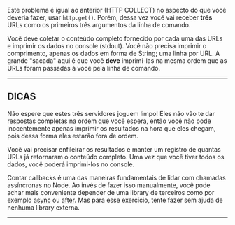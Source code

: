 Este problema é igual ao anterior (HTTP COLLECT) no aspecto do que você deveria fazer, usar `http.get()`. Porém, dessa vez você vai receber **três** URLs como os primeiros três argumentos da linha de comando.

Você deve coletar o conteúdo completo fornecido por cada uma das URLs e imprimir os dados no console (stdout). Você não precisa imprimir o comprimento, apenas os dados em forma de String; uma linha por URL. A grande "sacada" aqui é que você **deve** imprimi-las na mesma ordem que as URLs foram passadas à você pela linha de comando.

----------------------------------------------------------------------
## DICAS

Não espere que estes três servidores joguem limpo! Eles não vão te dar respostas completas na ordem que você espera, então você não pode inocentemente apenas imprimir os resultados na hora que eles chegam, pois dessa forma eles estarão fora de ordem.

Você vai precisar enfileirar os resultados e manter um registro de quantas URLs já retornaram o conteúdo completo. Uma vez que você tiver todos os dados, você poderá imprimi-los no console.

Contar callbacks é uma das maneiras fundamentais de lidar com chamadas assíncronas no Node. Ao invés de fazer isso manualmente, você pode achar mais conveniente depender de uma library de terceiros como por exemplo [async](https://npmjs.com/async) ou [after](https://npmjs.com/after). Mas para esse exercício, tente fazer sem ajuda de nenhuma library externa.

----------------------------------------------------------------------
